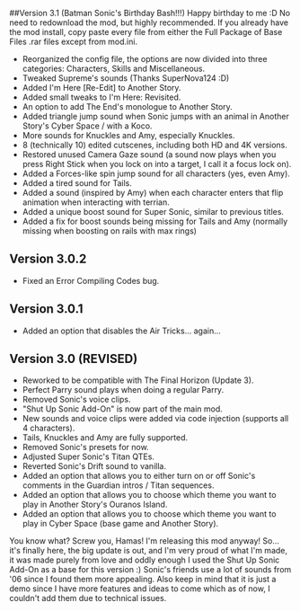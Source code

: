 ##Version 3.1 (Batman Sonic's Birthday Bash!!!)
Happy birthday to me :D
No need to redownload the mod, but highly recommended.
If you already have the mod install, copy paste every file from either the Full Package of Base Files .rar files except from mod.ini.

- Reorganized the config file, the options are now divided into three categories: Characters, Skills and Miscellaneous. 
- Tweaked Supreme's sounds (Thanks SuperNova124 :D)
- Added I'm Here [Re-Edit] to Another Story.
- Added small tweaks to I'm Here: Revisited.
- An option to add The End's monologue to Another Story.
- Added triangle jump sound when Sonic jumps with an animal in Another Story's Cyber Space / with a Koco.
- More sounds for Knuckles and Amy, especially Knuckles.
- 8 (technically 10) edited cutscenes, including both HD and 4K versions.
- Restored unused Camera Gaze sound (a sound now plays when you press Right Stick when you lock on into a target, I call it a focus lock on).
- Added a Forces-like spin jump sound for all characters (yes, even Amy).
- Added a tired sound for Tails.
- Added a sound (inspired by Amy) when each character enters that flip animation when interacting with terrian.
- Added a unique boost sound for Super Sonic, similar to previous titles.
- Added a fix for boost sounds being missing for Tails and Amy (normally missing when boosting on rails with max rings)

## Version 3.0.2
- Fixed an Error Compiling Codes bug.

## Version 3.0.1
- Added an option that disables the Air Tricks... again...


## Version 3.0 (REVISED)
- Reworked to be compatible with The Final Horizon (Update 3).
- Perfect Parry sound plays when doing a regular Parry.
- Removed Sonic's voice clips.
- "Shut Up Sonic Add-On" is now part of the main mod.
- New sounds and voice clips were added via code injection (supports all 4 characters).
- Tails, Knuckles and Amy are fully supported.
- Removed Sonic's presets for now.
- Adjusted Super Sonic's Titan QTEs.
- Reverted Sonic's Drift sound to vanilla.
- Added an option that allows you to either turn on or off Sonic's comments in the Guardian intros / Titan sequences.
- Added an option that allows you to choose which theme you want to play in Another Story's Ouranos Island.
- Added an option that allows you to choose which theme you want to play in Cyber Space (base game and Another Story).

You know what? Screw you, Hamas! I'm releasing this mod anyway!
So... it's finally here, the big update is out, and I'm very proud of what I'm made, it was made purely from love and oddly enough I used the Shut Up Sonic Add-On as a base for this version :)
Sonic's friends use a lot of sounds from '06 since I found them more appealing. Also keep in mind that it is just a demo since I have more features and ideas to come which as of now, I couldn't add them due to technical issues.
